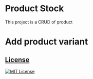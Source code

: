 # Product Stock

This project is a CRUD of product

# Add product variant

## [License](#license)

[![MIT License](https://img.shields.io/badge/License-MIT-green.svg)](https://choosealicense.com/licenses/mit/)
